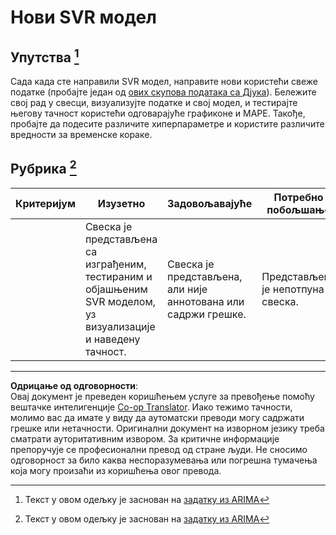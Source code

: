 <!--
CO_OP_TRANSLATOR_METADATA:
{
  "original_hash": "94aa2fc6154252ae30a3f3740299707a",
  "translation_date": "2025-09-05T12:07:40+00:00",
  "source_file": "7-TimeSeries/3-SVR/assignment.md",
  "language_code": "sr"
}
-->
# Нови SVR модел

## Упутства [^1]

Сада када сте направили SVR модел, направите нови користећи свеже податке (пробајте један од [ових скупова података са Дјука](http://www2.stat.duke.edu/~mw/ts_data_sets.html)). Бележите свој рад у свесци, визуализујте податке и свој модел, и тестирајте његову тачност користећи одговарајуће графиконе и MAPE. Такође, пробајте да подесите различите хиперпараметре и користите различите вредности за временске кораке.

## Рубрика [^1]

| Критеријум | Изузетно                                                   | Задовољавајуће                                           | Потребно побољшање              |
| ---------- | ---------------------------------------------------------- | ------------------------------------------------------- | -------------------------------- |
|            | Свеска је представљена са изграђеним, тестираним и објашњеним SVR моделом, уз визуализације и наведену тачност. | Свеска је представљена, али није аннотована или садржи грешке. | Представљена је непотпуна свеска. |

[^1]: Текст у овом одељку је заснован на [задатку из ARIMA](https://github.com/microsoft/ML-For-Beginners/tree/main/7-TimeSeries/2-ARIMA/assignment.md)

---

**Одрицање од одговорности**:  
Овај документ је преведен коришћењем услуге за превођење помоћу вештачке интелигенције [Co-op Translator](https://github.com/Azure/co-op-translator). Иако тежимо тачности, молимо вас да имате у виду да аутоматски преводи могу садржати грешке или нетачности. Оригинални документ на изворном језику треба сматрати ауторитативним извором. За критичне информације препоручује се професионални превод од стране људи. Не сносимо одговорност за било каква неспоразумевања или погрешна тумачења која могу произаћи из коришћења овог превода.